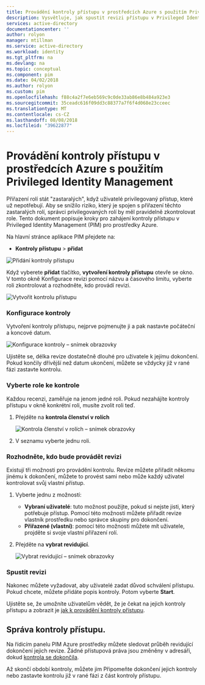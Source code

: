 ```yaml
---
title: Provádění kontroly přístupu v prostředcích Azure s použitím Privileged Identity Management | Dokumentace Microsoftu
description: Vysvětluje, jak spustit revizi přístupu v Privileged Identity Management pro prostředky Azure
services: active-directory
documentationcenter: ''
author: rolyon
manager: mtillman
ms.service: active-directory
ms.workload: identity
ms.tgt_pltfrm: na
ms.devlang: na
ms.topic: conceptual
ms.component: pim
ms.date: 04/02/2018
ms.author: rolyon
ms.custom: pim
ms.openlocfilehash: f88c4a2f7e6eb569c9c0de33ab86e8b484a923e3
ms.sourcegitcommit: 35ceadc616f09dd3c88377a7f6f4d068e23cceec
ms.translationtype: MT
ms.contentlocale: cs-CZ
ms.lasthandoff: 08/08/2018
ms.locfileid: "39622877"
---
```

# <a name="perform-access-reviews-in-azure-resources-by-using-privileged-identity-management"></a>Provádění kontroly přístupu v prostředcích Azure s použitím Privileged Identity Management
Přiřazení rolí stát "zastaralých", když uživatelé privilegovaný přístup, které už nepotřebují. Aby se snížilo riziko, který je spojen s přiřazení těchto zastaralých rolí, správci privilegovaných rolí by měl pravidelně zkontrolovat role. Tento dokument popisuje kroky pro zahájení kontroly přístupu v Privileged Identity Management (PIM) pro prostředky Azure.

Na hlavní stránce aplikace PIM přejdete na:

* **Kontroly přístupu** > **přidat**

![Přidání kontroly přístupu](media/azure-pim-resource-rbac/rbac-access-review-home.png)

Když vyberete **přidat** tlačítko, **vytvoření kontroly přístupu** otevře se okno. V tomto okně Konfigurace revizi pomocí názvu a časového limitu, vyberte roli zkontrolovat a rozhodněte, kdo provádí revizi.

![Vytvořit kontrolu přístupu](media/azure-pim-resource-rbac/rbac-create-access-review.png)

### <a name="configure-the-review"></a>Konfigurace kontroly
Vytvoření kontroly přístupu, nejprve pojmenujte ji a pak nastavte počáteční a koncové datum.

![Konfigurace kontroly – snímek obrazovky](media/azure-pim-resource-rbac/rbac-access-review-setting-1.png)

Ujistěte se, délka revize dostatečně dlouhé pro uživatele k jejímu dokončení. Pokud končily dřívější než datum ukončení, můžete se vždycky již v rané fázi zastavte kontrolu.

### <a name="choose-a-role-to-review"></a>Vyberte role ke kontrole
Každou recenzi, zaměřuje na jenom jedné roli. Pokud nezahájíte kontroly přístupu v okně konkrétní roli, musíte zvolit roli teď.

1. Přejděte na **kontrola členství v rolích**
   
    ![Kontrola členství v rolích – snímek obrazovky](media/azure-pim-resource-rbac/rbac-access-review-setting-2.png)
2. V seznamu vyberte jednu roli.

### <a name="decide-who-will-perform-the-review"></a>Rozhodněte, kdo bude provádět revizi
Existují tři možnosti pro provádění kontrolu. Revize můžete přiřadit někomu jinému k dokončení, můžete to provést sami nebo může každý uživatel kontrolovat svůj vlastní přístup.

1. Vyberte jednu z možností:
   
   * **Vybraní uživatelé**: tuto možnost použijte, pokud si nejste jisti, který potřebuje přístup. Pomocí této možnosti můžete přiřadit revize vlastník prostředku nebo správce skupiny pro dokončení.
   * **Přiřazené (vlastní)**: pomocí této možnosti můžete mít uživatele, projděte si svoje vlastní přiřazení rolí.
   
2. Přejděte na **vybrat revidující**.
   
    ![Vybrat revidující – snímek obrazovky](media/azure-pim-resource-rbac/rbac-access-review-setting-3.png)

### <a name="start-the-review"></a>Spustit revizi
Nakonec můžete vyžadovat, aby uživatelé zadat důvod schválení přístupu. Pokud chcete, můžete přidáte popis kontroly. Potom vyberte **Start**.

Ujistěte se, že umožníte uživatelům vědět, že je čekat na jejich kontroly přístupu a zobrazit je [jak k provádění kontroly přístupu](pim-resource-roles-perform-access-review.md).

## <a name="manage-the-access-review"></a>Správa kontroly přístupu.
Na řídicím panelu PIM Azure prostředky můžete sledovat průběh revidující dokončení jejich revize. Žádné přístupová práva jsou změněny v adresáři, dokud [kontrola se dokončila](pim-resource-roles-complete-access-review.md).

Až skončí období kontroly, můžete jim Připomeňte dokončení jejich kontroly nebo zastavte kontrolu již v rané fázi z část kontroly přístupu.

